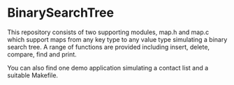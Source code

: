 # BinarySearchTree

This repository consists of two supporting modules, map.h and map.c which support maps from 
any key type to any value type simulating a binary search tree. A range of functions are provided including
insert, delete, compare, find and print.

You can also find one demo application simulating a contact list and a suitable Makefile.
